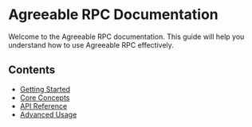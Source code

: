 # Agreeable RPC Documentation

Welcome to the Agreeable RPC documentation. This guide will help you understand how to use Agreeable RPC effectively.

## Contents

- [Getting Started](./getting-started.md)
- [Core Concepts](./core-concepts.md)
- [API Reference](./api-reference.md)
- [Advanced Usage](./advanced-usage.md)

